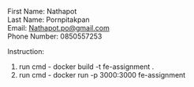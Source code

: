 
First Name:	Nathapot \
Last Name:	Pornpitakpan \
Email:	Nathapot.po@gmail.com \
Phone Number:	0850557253

Instruction:
1. run cmd - docker build -t fe-assignment .
2. run cmd - docker run -p 3000:3000 fe-assignment